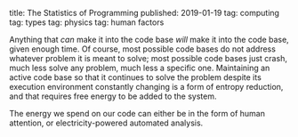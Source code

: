 title: The Statistics of Programming
published: 2019-01-19
tag: computing
tag: types
tag: physics
tag: human factors

Anything that _can_ make it into the code base _will_ make it into the code base, given enough time.
Of course, most possible code bases do not address whatever problem it is meant to solve; most possible code bases just crash, much less solve any problem, much less a specific one.
Maintaining an active code base so that it continues to solve the problem despite its execution environment constantly changing is a form of entropy reduction, and that requires free energy to be added to the system.

The energy we spend on our code can either be in the form of human attention, or electricity-powered automated analysis.
